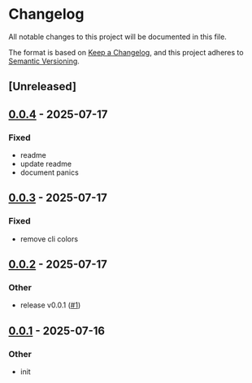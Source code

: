# Changelog

All notable changes to this project will be documented in this file.

The format is based on [Keep a Changelog](https://keepachangelog.com/en/1.0.0/),
and this project adheres to [Semantic Versioning](https://semver.org/spec/v2.0.0.html).

## [Unreleased]

## [0.0.4](https://github.com/Ravencentric/misaki/compare/v0.0.3...v0.0.4) - 2025-07-17

### Fixed

- readme
- update readme
- document panics

## [0.0.3](https://github.com/Ravencentric/misaki/compare/v0.0.2...v0.0.3) - 2025-07-17

### Fixed

- remove cli colors

## [0.0.2](https://github.com/Ravencentric/misaki/compare/misaki-cli-v0.0.1...misaki-cli-v0.0.2) - 2025-07-17

### Other

- release v0.0.1 ([#1](https://github.com/Ravencentric/misaki/pull/1))

## [0.0.1](https://github.com/Ravencentric/misaki/releases/tag/misaki-cli-v0.0.1) - 2025-07-16

### Other

- init
